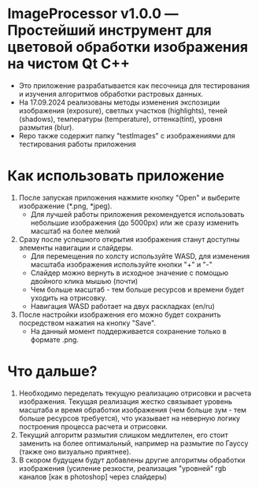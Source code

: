 # ImageProcessor v1.0.0 — Простейший инструмент для цветовой обработки изображения на чистом Qt C++
- Это приложение разрабатывается как песочница для тестирования и изучения алгоритмов обработки растровых данных.
- На 17.09.2024 реализованы методы изменения экспозиции изображения (exposure), светлых участков (highlights), теней (shadows),
  температуры (temperature), оттенка(tint), уровня размытия (blur).
- Repo также содержит папку "testImages" с изображениями для тестирования работы приложения
# Как использовать приложение
1) После запуская приложения нажмите кнопку "Open" и выберите изображение (*.png, *jpeg).
  	- Для лучшей работы приложения рекомендуется использовать небольшие изображения (до 5000px) или же сразу изменить масштаб на более мелкий
2) Сразу после успешного открытия изображения станут доступны элементы навигации и слайдеры.
  	- Для перемещения по холсту используйте WASD, для изменения масштаба изображения используйте кнопки "+" и "-"
  	- Слайдер можно вернуть в исходное значение с помощью двойного клика мышью (почти)
	- Чем больше масштаб - тем больше ресурсов и времени будет уходить на отрисовку.
	- Навигация WASD работает на двух раскладках (en/ru)
3) После настройки изображения его можно будет сохранить посредством нажатия на кнопку "Save".
	- На данный момент поддерживается сохранение только в формате .png.
# Что дальше?
1) Необходимо переделать текущую реализацию отрисовки и расчета изображения. Текущая реализация жестко связывает уровень масштаба и время обработки
изображения (чем больше зум - тем больше ресурсов требуется), что указывает на неверную логику построения процесса расчета и отрисовки.
2) Текущий алгоритм размытия слишком медлителен, его стоит заменить на более оптимальный, например на размытие по Гауссу (также оно визуально приятнее).
3) В скором будущем будут добавлены другие алгоритмы обработки изображения (усиление резкости, реализация "уровней" rgb каналов [как в photoshop] через слайдеры)
